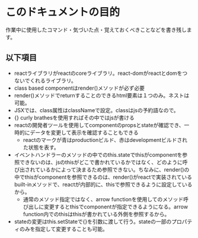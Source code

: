# このドキュメントの目的
作業中に使用したコマンド・気づいた点・覚えておくべきことなどを書き残します。

## 以下項目
- reactライブラリがreactのcoreライブラリ。react-domがreactとdomをつないでくれるライブラリ。
- class based componentはrender()メソッドが必ず必要
- render()メソッドでreturnすることのできるhtml要素は１つのみ。ネストは可能。
- JSXでは、class属性はclassNameで設定。classはjsの予約語なので。
- {} curly brathesを使用すればその中ではjsが書ける
- reactの開発者ツールを使用してcomponentのpropsとstateが確認でき、一時的にデータを変更して表示を確認することもできる
  - reactのマークが青はproductionビルド、赤はdevelopmentビルドされた状態を表す。
- イベントハンドラーのメソッドの中でのthis.stateでthisがcomponentを参照できないのは、jsのthisがどこで書かれているかではなく、どのように呼び出されているかによって決まるため参照できない。ちなみに、render()の中でthisがcomponentを参照できるのは、render()がreactで実装されているbuilt-inメソッドで、reactが内部的に、thisで参照できるように設定しているから。
  - 通常のメソッド指定ではなく、arrow functionを使用してのメソッド呼び出しに変更するとthisでcomponentが指定できるようになる。arrow function内でのthisはthisが書かれている外側を参照するから。
- stateの変更はthis.setStateで{}を引数に渡して行う。stateの一部のプロパティのみを指定して変更することも可能。